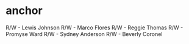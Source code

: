 # anchor
R/W - Lewis Johnson
R/W - Marco Flores
R/W - Reggie Thomas
R/W - Promyse Ward
R/W - Sydney Anderson
R/W - Beverly Coronel
